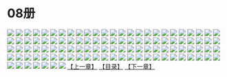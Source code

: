 # 08册
![](https://mao.mhtupian.com/uploads/img/7563/111237/1.jpg)
![](https://mao.mhtupian.com/uploads/img/7563/111237/2.jpg)
![](https://mao.mhtupian.com/uploads/img/7563/111237/3.jpg)
![](https://mao.mhtupian.com/uploads/img/7563/111237/4.jpg)
![](https://mao.mhtupian.com/uploads/img/7563/111237/5.jpg)
![](https://mao.mhtupian.com/uploads/img/7563/111237/6.jpg)
![](https://mao.mhtupian.com/uploads/img/7563/111237/7.jpg)
![](https://mao.mhtupian.com/uploads/img/7563/111237/8.jpg)
![](https://mao.mhtupian.com/uploads/img/7563/111237/9.jpg)
![](https://mao.mhtupian.com/uploads/img/7563/111237/10.jpg)
![](https://mao.mhtupian.com/uploads/img/7563/111237/11.jpg)
![](https://mao.mhtupian.com/uploads/img/7563/111237/12.jpg)
![](https://mao.mhtupian.com/uploads/img/7563/111237/13.jpg)
![](https://mao.mhtupian.com/uploads/img/7563/111237/14.jpg)
![](https://mao.mhtupian.com/uploads/img/7563/111237/15.jpg)
![](https://mao.mhtupian.com/uploads/img/7563/111237/16.jpg)
![](https://mao.mhtupian.com/uploads/img/7563/111237/17.jpg)
![](https://mao.mhtupian.com/uploads/img/7563/111237/18.jpg)
![](https://mao.mhtupian.com/uploads/img/7563/111237/19.jpg)
![](https://mao.mhtupian.com/uploads/img/7563/111237/20.jpg)
![](https://mao.mhtupian.com/uploads/img/7563/111237/21.jpg)
![](https://mao.mhtupian.com/uploads/img/7563/111237/22.jpg)
![](https://mao.mhtupian.com/uploads/img/7563/111237/23.jpg)
![](https://mao.mhtupian.com/uploads/img/7563/111237/24.jpg)
![](https://mao.mhtupian.com/uploads/img/7563/111237/25.jpg)
![](https://mao.mhtupian.com/uploads/img/7563/111237/26.jpg)
![](https://mao.mhtupian.com/uploads/img/7563/111237/27.jpg)
![](https://mao.mhtupian.com/uploads/img/7563/111237/28.jpg)
![](https://mao.mhtupian.com/uploads/img/7563/111237/29.jpg)
![](https://mao.mhtupian.com/uploads/img/7563/111237/30.jpg)
![](https://mao.mhtupian.com/uploads/img/7563/111237/31.jpg)
![](https://mao.mhtupian.com/uploads/img/7563/111237/32.jpg)
![](https://mao.mhtupian.com/uploads/img/7563/111237/33.jpg)
![](https://mao.mhtupian.com/uploads/img/7563/111237/34.jpg)
![](https://mao.mhtupian.com/uploads/img/7563/111237/35.jpg)
![](https://mao.mhtupian.com/uploads/img/7563/111237/36.jpg)
![](https://mao.mhtupian.com/uploads/img/7563/111237/37.jpg)
![](https://mao.mhtupian.com/uploads/img/7563/111237/38.jpg)
![](https://mao.mhtupian.com/uploads/img/7563/111237/39.jpg)
![](https://mao.mhtupian.com/uploads/img/7563/111237/40.jpg)
![](https://mao.mhtupian.com/uploads/img/7563/111237/41.jpg)
![](https://mao.mhtupian.com/uploads/img/7563/111237/42.jpg)
![](https://mao.mhtupian.com/uploads/img/7563/111237/43.jpg)
![](https://mao.mhtupian.com/uploads/img/7563/111237/44.jpg)
![](https://mao.mhtupian.com/uploads/img/7563/111237/45.jpg)
![](https://mao.mhtupian.com/uploads/img/7563/111237/46.jpg)
![](https://mao.mhtupian.com/uploads/img/7563/111237/47.jpg)
![](https://mao.mhtupian.com/uploads/img/7563/111237/48.jpg)
![](https://mao.mhtupian.com/uploads/img/7563/111237/49.jpg)
![](https://mao.mhtupian.com/uploads/img/7563/111237/50.jpg)
![](https://mao.mhtupian.com/uploads/img/7563/111237/51.jpg)
![](https://mao.mhtupian.com/uploads/img/7563/111237/52.jpg)
![](https://mao.mhtupian.com/uploads/img/7563/111237/53.jpg)
![](https://mao.mhtupian.com/uploads/img/7563/111237/54.jpg)
![](https://mao.mhtupian.com/uploads/img/7563/111237/55.jpg)
![](https://mao.mhtupian.com/uploads/img/7563/111237/56.jpg)
![](https://mao.mhtupian.com/uploads/img/7563/111237/57.jpg)
![](https://mao.mhtupian.com/uploads/img/7563/111237/58.jpg)
![](https://mao.mhtupian.com/uploads/img/7563/111237/59.jpg)
![](https://mao.mhtupian.com/uploads/img/7563/111237/60.jpg)
![](https://mao.mhtupian.com/uploads/img/7563/111237/61.jpg)
![](https://mao.mhtupian.com/uploads/img/7563/111237/62.jpg)
![](https://mao.mhtupian.com/uploads/img/7563/111237/63.jpg)
![](https://mao.mhtupian.com/uploads/img/7563/111237/64.jpg)
![](https://mao.mhtupian.com/uploads/img/7563/111237/65.jpg)
![](https://mao.mhtupian.com/uploads/img/7563/111237/66.jpg)
![](https://mao.mhtupian.com/uploads/img/7563/111237/67.jpg)
![](https://mao.mhtupian.com/uploads/img/7563/111237/68.jpg)
![](https://mao.mhtupian.com/uploads/img/7563/111237/69.jpg)
![](https://mao.mhtupian.com/uploads/img/7563/111237/70.jpg)
![](https://mao.mhtupian.com/uploads/img/7563/111237/71.jpg)
![](https://mao.mhtupian.com/uploads/img/7563/111237/72.jpg)
![](https://mao.mhtupian.com/uploads/img/7563/111237/73.jpg)
![](https://mao.mhtupian.com/uploads/img/7563/111237/74.jpg)
![](https://mao.mhtupian.com/uploads/img/7563/111237/75.jpg)
![](https://mao.mhtupian.com/uploads/img/7563/111237/76.jpg)
![](https://mao.mhtupian.com/uploads/img/7563/111237/77.jpg)
![](https://mao.mhtupian.com/uploads/img/7563/111237/78.jpg)
![](https://mao.mhtupian.com/uploads/img/7563/111237/79.jpg)
![](https://mao.mhtupian.com/uploads/img/7563/111237/80.jpg)
![](https://mao.mhtupian.com/uploads/img/7563/111237/81.jpg)
![](https://mao.mhtupian.com/uploads/img/7563/111237/82.jpg)
![](https://mao.mhtupian.com/uploads/img/7563/111237/83.jpg)
![](https://mao.mhtupian.com/uploads/img/7563/111237/84.jpg)
![](https://mao.mhtupian.com/uploads/img/7563/111237/85.jpg)
![](https://mao.mhtupian.com/uploads/img/7563/111237/86.jpg)
![](https://mao.mhtupian.com/uploads/img/7563/111237/87.jpg)
![](https://mao.mhtupian.com/uploads/img/7563/111237/88.jpg)
![](https://mao.mhtupian.com/uploads/img/7563/111237/89.jpg)
![](https://mao.mhtupian.com/uploads/img/7563/111237/90.jpg)
![](https://mao.mhtupian.com/uploads/img/7563/111237/91.jpg)
![](https://mao.mhtupian.com/uploads/img/7563/111237/92.jpg)
![](https://mao.mhtupian.com/uploads/img/7563/111237/93.jpg)
![](https://mao.mhtupian.com/uploads/img/7563/111237/94.jpg)
![](https://mao.mhtupian.com/uploads/img/7563/111237/95.jpg)
![](https://mao.mhtupian.com/uploads/img/7563/111237/96.jpg)
![](https://mao.mhtupian.com/uploads/img/7563/111237/97.jpg)
![](https://mao.mhtupian.com/uploads/img/7563/111237/98.jpg)
![](https://mao.mhtupian.com/uploads/img/7563/111237/99.jpg)
![](https://mao.mhtupian.com/uploads/img/7563/111237/100.jpg)
![](https://mao.mhtupian.com/uploads/img/7563/111237/101.jpg)
![](https://mao.mhtupian.com/uploads/img/7563/111237/102.jpg)
![](https://mao.mhtupian.com/uploads/img/7563/111237/103.jpg)
![](https://mao.mhtupian.com/uploads/img/7563/111237/104.jpg)
![](https://mao.mhtupian.com/uploads/img/7563/111237/105.jpg)
![](https://mao.mhtupian.com/uploads/img/7563/111237/106.jpg)
![](https://mao.mhtupian.com/uploads/img/7563/111237/107.jpg)
[【上一章】](./173.md)
[【目录】](./READMD.md)
[【下一章】](./175.md)
